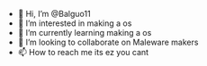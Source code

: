 - 👋 Hi, I’m @Balguo11
- 👀 I’m interested in making a os
- 🌱 I’m currently learning making a os
- 💞️ I’m looking to collaborate on Maleware makers
- 📫 How to reach me its ez you cant

<!---
Balguo11/Balguo11 is a ✨ special ✨ repository because its `README.md` (this file) appears on your GitHub profile.
You can click the Preview link to take a look at your changes.
--->
